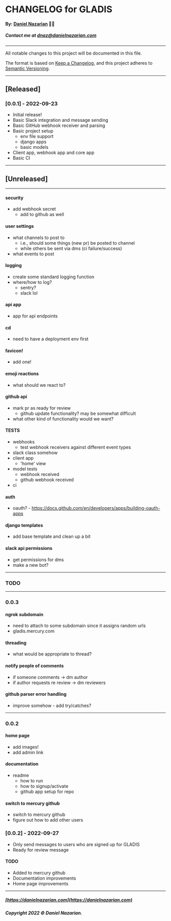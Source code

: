 # CHANGELOG for GLADIS
#### By: [Daniel Nazarian](https://danielnazarian) 🐧👹
##### Contact me at <dnaz@danielnazarian.com>

-------------------------------------------------------

All notable changes to this project will be documented in this file.

The format is based on [Keep a Changelog](https://keepachangelog.com/en/1.0.0/),
and this project adheres to [Semantic Versioning](https://semver.org/spec/v2.0.0.html).


-------------------------------------------------------

## [Released]


### [0.0.1] - 2022-09-23
- Initial release!
- Basic Slack integration and message sending
- Basic GitHub webhook receiver and parsing
- Basic project setup
    - env file support
    - django apps
    - basic models
- Client app, webhook app and core app
- Basic CI

-------------------------------------------------------

## [Unreleased]

-----

#### security
- add webhook secret
    - add to github as well


#### user settings
- what channels to post to
    - i.e., should some things (new pr) be posted to channel
    - while others be sent via dms (ci failure/success)
- what events to post


#### logging
- create some standard logging function
- where/how to log?
    - sentry?
    - slack lol


#### api app
- app for api endpoints


#### cd
- need to have a deployment env first


#### favicon!
- add one!


#### emoji reactions
- what should we react to?


#### github api
- mark pr as ready for review
    - github update functionality? may be somewhat difficult
- what other kind of functionality would we want?


#### TESTS
- webhooks
    - test webhook receivers against different event types
- slack class somehow
- client app
    - 'home' view
- model tests
    - webhook received
    - github webhook received
- ci


#### auth
- oauth? - https://docs.github.com/en/developers/apps/building-oauth-apps


#### django templates
- add base template and clean up a bit


#### slack api permissions
- get permissions for dms
- make a new bot?


-------------------------------------------------------
### TODO
----
### 0.0.3

#### ngrok subdomain
- need to attach to some subdomain since it assigns random urls
- gladis.mercury.com


#### threading
- what would be appropriate to thread?


#### notify people of comments
- if someone comments -> dm author
- if author requests re review -> dm reviewers


#### github parser error handling
- improve somehow - add try/catches?


----
### 0.0.2



#### home page
- add images!
- add admin link


#### documentation
- readme
    - how to run
    - how to signup/activate
    - github app setup for repo


#### switch to mercury github
- switch to mercury github
- figure out how to add other users



### [0.0.2] - 2022-09-27
- Only send messages to users who are signed up for GLADIS
- Ready for review message
#### TODO
- Added to mercury github
- Documentation improvements
- Home page improvements


-------------------------------------------------------

##### [https://danielnazarian.com](https://danielnazarian.com)
##### Copyright 2022 © Daniel Nazarian.